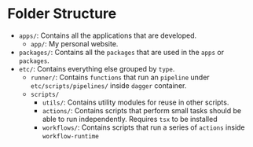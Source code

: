 # Folder Structure

- `apps/`: Contains all the applications that are developed.
  - `app/`: My personal website.
- `packages/`: Contains all the `packages` that are used in the `apps` or `packages`.
- `etc/`: Contains everything else grouped by `type`.
  - `runner/`: Contains `functions` that run an `pipeline` under `etc/scripts/pipelines/` inside `dagger` container.
  - `scripts/`
    - `utils/`: Contains utility modules for reuse in other scripts.
    - `actions/`: Contains scripts that perform small tasks should be able to run independently. Requires `tsx` to be installed
    - `workflows/`: Contains scripts that run a series of `actions` inside `workflow-runtime`
